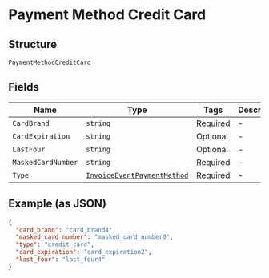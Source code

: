 
# Payment Method Credit Card

## Structure

`PaymentMethodCreditCard`

## Fields

| Name | Type | Tags | Description |
|  --- | --- | --- | --- |
| `CardBrand` | `string` | Required | - |
| `CardExpiration` | `string` | Optional | - |
| `LastFour` | `string` | Optional | - |
| `MaskedCardNumber` | `string` | Required | - |
| `Type` | [`InvoiceEventPaymentMethod`](../../doc/models/invoice-event-payment-method.md) | Required | - |

## Example (as JSON)

```json
{
  "card_brand": "card_brand4",
  "masked_card_number": "masked_card_number0",
  "type": "credit_card",
  "card_expiration": "card_expiration2",
  "last_four": "last_four4"
}
```

